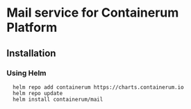 # Mail service for Containerum Platform

## Installation

### Using Helm

```
  helm repo add containerum https://charts.containerum.io
  helm repo update
  helm install containerum/mail
```
